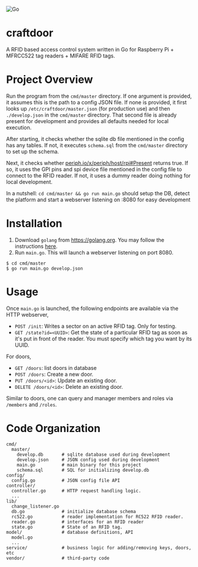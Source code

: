 ![Go](https://github.com/pakohan/craftdoor/workflows/Go/badge.svg)

# craftdoor

A RFID based access control system written in Go for Raspberry Pi + MFRCC522
tag readers + MIFARE RFID tags.

# Project Overview

Run the program from the `cmd/master` directory. If one argument is provided, it
assumes this is the path to a config JSON file.  If none is provided, it first
looks up `/etc/craftdoor/master.json` (for production use) and then
`./develop.json` in the `cmd/master` directory.  That second file is already
present for development and provides all defaults needed for local execution.

After starting, it checks whether the sqlite db file mentioned in the config
has any tables. If not, it executes `schema.sql` from the `cmd/master` directory
to set up the schema.

Next, it checks whether
[periph.io/x/periph/host/rpi#Present](http://pkg.go.dev/periph.io/x/periph/host/rpi#Present)
returns true. If so, it uses the GPI pins and spi device file mentioned in the
config file to connect to the RFID reader.  If not, it uses a dummy reader
doing nothing for local development.

In a nutshell: `cd cmd/master && go run main.go` should setup the DB, detect
the platform and start a webserver listening on :8080 for easy development


# Installation

1. Download `golang` from https://golang.org. You may follow the instructions
   [here](https://golang.org/doc/install#install).
1. Run `main.go`. This will launch a webserver listening on port 8080.
  ```
  $ cd cmd/master
  $ go run main.go develop.json
  ```

# Usage

Once `main.go` is launched, the following endpoints are available via the HTTP
webserver,

- `POST /init`: Writes a sector on an active RFID tag. Only for testing.
- `GET /state?id=<UUID>`: Get the state of a particular RFID tag as soon as
  it's put in front of the reader. You must specify which tag you want by its
  UUID.

For doors,

- `GET /doors`: list doors in database
- `POST /doors`: Create a new door.
- `PUT /doors/<id>`: Update an existing door.
- `DELETE /doors/<id>`: Delete an existing door.

Similar to doors, one can query and manager members and roles via `/members` and `/roles`.

# Code Organization

```
cmd/
  master/
    develop.db       # sqlite database used during development
    develop.json     # JSON config used during development
    main.go          # main binary for this project
    schema.sql       # SQL for initializing develop.db
config/
  config.go          # JSON config file API
controller/
  controller.go      # HTTP request handling logic.
  ...
lib/
  change_listener.go
  db.go              # initialize database schema
  rc522.go           # reader implementation for RC522 RFID reader.
  reader.go          # interfaces for an RFID reader
  state.go           # State of an RFID tag.
model/               # database definitions, API
  model.go
  ...
service/             # business logic for adding/removing keys, doors, etc
vendor/              # third-party code
```
